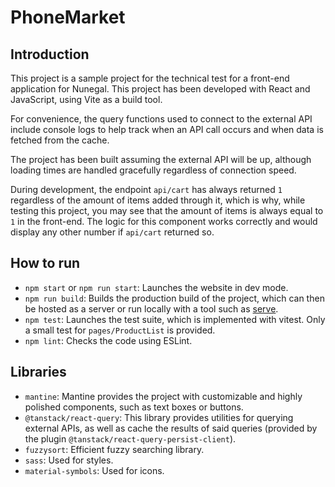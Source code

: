 # PhoneMarket

## Introduction
This project is a sample project for the technical test for a front-end application for Nunegal. This project has been developed with React and JavaScript, using Vite as a build tool.

For convenience, the query functions used to connect to the external API include console logs to help track when an API call occurs and when data is fetched from the cache.

The project has been built assuming the external API will be up, although loading times are handled gracefully regardless of connection speed.

During development, the endpoint `api/cart` has always returned `1` regardless of the amount of items added through it, which is why, while testing this project, you may see that the amount of items is always equal to `1` in the front-end. The logic for this component works correctly and would display any other number if `api/cart` returned so.

## How to run
* `npm start` or `npm run start`: Launches the website in dev mode.
* `npm run build`: Builds the production build of the project, which can then be hosted as a server or run locally with a tool such as [serve](https://www.npmjs.com/package/serve).
* `npm test`: Launches the test suite, which is implemented with vitest. Only a small test for `pages/ProductList` is provided.
* `npm lint`: Checks the code using ESLint.

## Libraries
* `mantine`: Mantine provides the project with customizable and highly polished components, such as text boxes or buttons.
* `@tanstack/react-query`: This library provides utilities for querying external APIs, as well as cache the results of said queries (provided by the plugin `@tanstack/react-query-persist-client`).
* `fuzzysort`: Efficient fuzzy searching library.
* `sass`: Used for styles.
* `material-symbols`: Used for icons.